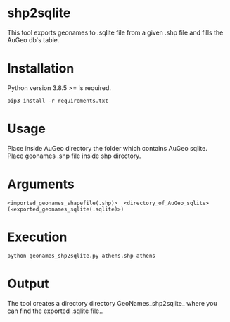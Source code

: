 # shp2sqlite
This tool exports geonames to .sqlite file from a given .shp file and fills the AuGeo db's table.

# Installation
Python version 3.8.5 >= is required.  

`pip3 install -r requirements.txt`  

# Usage
Place inside AuGeo directory the folder which contains AuGeo sqlite.  
Place geonames .shp file inside shp directory.  


# Arguments
`<imported_geonames_shapefile(.shp)>  <directory_of_AuGeo_sqlite>  (<exported_geonames_sqlite(.sqlite)>)`  

# Execution
`python geonames_shp2sqlite.py athens.shp athens`  
  
# Output
The tool creates a directory directory GeoNames_shp2sqlite_<datetime> where you can find the exported .sqlite file.. 
